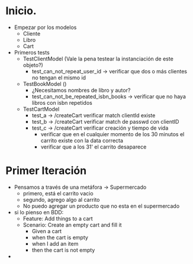 # Inicio.

- Empezar por los modelos
  - Cliente
  - Libro
  - Cart
- Primeros tests
  - TestClientModel (Vale la pena testear la instanciación de este objeto?)
    - test_can_not_repeat_user_id -> verificar que dos o más clientes no tengan el mismo id
  - TestBookModel ()
    - ¿Necesitamos nombres de libro y autor? 
    - test_can_not_be_repeated_isbn_books -> verificar que no haya libros con isbn repetidos
  - TestCartModel
    - test_a -> /createCart verificar match clientId existe
    - test_b -> /createCart verificar match de passwd con clientID
    - test_c -> /createCart verificar creación y tiempo de vida
      - verificar que en el cualquier momento de los 30 minutos el carrito existe con la data correcta
      - verificar que a los 31' el carrito desaparece
    
  
# Primer Iteración

- Pensamos a través de una metáfora -> Supermercado
  - primero, está el carrito vacio
  - segundo, agrego algo al carrito
  - No puedo agregar un producto que no esta en el supermercado
- si lo pienso en BDD:
  - Feature: Add things to a cart
  - Scenario: Create an empty cart and fill it
    - Given a cart
    - when the cart is empty
    - when I add an item
    - then the cart is not empty
- 